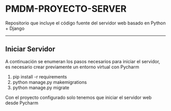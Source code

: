 # PMDM-PROYECTO-SERVER

Repositorio que incluye el código fuente del servidor web basado en Python + Django

---

## Iniciar Servidor

A continuación se enumeran los pasos necesarios para iniciar el servidor, es necesario crear previamente un entorno virtual con Pycharm

1. pip install -r requirements
2. python manage.py makemigrations
3. python manage.py migrate

   

Con el proyecto configurado solo tenemos que iniciar el servidor web desde Pycharm

